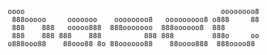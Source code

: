 <pre>

oooo                                              oooooooo8                                      
 888ooooo     ooooooo    oooooooo8   ooooooooo8 o888     88   ooooooo   oo ooo oooo  ooooooooo   
 888    888   ooooo888  888ooooooo  888oooooo8  888           ooooo888   888 888 888  888    888 
 888    888 888    888          888 888         888o     oo 888    888   888 888 888  888    888 
o888ooo88    88ooo88 8o 88oooooo88    88oooo888  888oooo88   88ooo88 8o o888o888o888o 888ooo88   
                                                                                     o888        
</pre>
